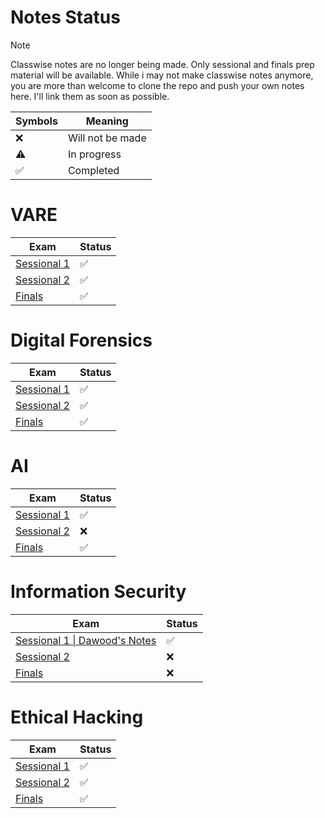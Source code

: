 # Notes Status

> [!NOTE]
> Classwise notes are no longer being made. Only sessional and finals prep material will be available.
> While i may not make classwise notes anymore, you are more than welcome to clone the repo and push your own notes here. I'll link them as soon as possible.

| Symbols            | Meaning          |
| ------------------ | ---------------- |
| :x:                | Will not be made |
| :warning:          | In progress      |
| :white_check_mark: | Completed        |

# VARE

| Exam                                                                     | Status             |
| ------------------------------------------------------------------------ | ------------------ |
| [Sessional 1](VARE/Sessional%201%20Prep/Sessional%201%20Prep%20Notes.md) | :white_check_mark: |
| [Sessional 2](VARE/Sessional%202%20Prep/Sessional%202%20Prep%20Notes.md) | :white_check_mark: |
| [Finals](VARE/Finals%20Prep/Finals%20Prep%20Notes.md)                    | :white_check_mark: |

# Digital Forensics

| Exam                                                                          | Status             |
| ----------------------------------------------------------------------------- | ------------------ |
| [Sessional 1](Forensics/Sessional%201%20Prep/Sessional%201%20Prep%20Notes.md) | :white_check_mark: |
| [Sessional 2](Forensics/Sessional%202%20Prep/Sessional%202%20Prep%20Notes.md) | :white_check_mark: |
| [Finals](Forensics/Finals%20Prep/Finals%20Prep%20Notes.md)                    | :white_check_mark: |

# AI

| Exam                                                                   | Status             |
| ---------------------------------------------------------------------- | ------------------ |
| [Sessional 1](AI/Sessional%201%20Prep/Sessional%201%20Prep%20Notes.md) | :white_check_mark: |
| [Sessional 2](AI/Sessional%202%20Prep/Sessional%202%20Prep%20Notes.md) | :x:                |
| [Finals](AI/Finals%20Prep/Finals%20Prep%20Notes.md)                    | :white_check_mark: |

# Information Security

| Exam                                                                                                                      | Status             |
| ------------------------------------------------------------------------------------------------------------------------- | ------------------ |
| [Sessional 1 \| Dawood's Notes](https://github.com/4W4I5/Semester-6-Notes/blob/main/InfoSec/Info_sec/Info%20sec%20P1.pdf) | :white_check_mark: |
| [Sessional 2](InfoSec/Sessional%202%20Prep/Sessional%202%20Prep%20Notes.md)                                               | :x:                |
| [Finals](InfoSec/Finals%20Prep/Finals%20Prep%20Notes.md)                                                                  | :x:                |

# Ethical Hacking

| Exam                                                                                  | Status             |
| ------------------------------------------------------------------------------------- | ------------------ |
| [Sessional 1](Ethical%20Hacking/Sessional%201%20Prep/Sessional%201%20Prep%20Notes.md) | :white_check_mark: |
| [Sessional 2](Ethical%20Hacking/Sessional%202%20Prep/Sessional%202%20Prep%20Notes.md) | :white_check_mark: |
| [Finals](Ethical%20Hacking/Finals%20Prep/Finals%20Prep%20Notes.md)                    | :white_check_mark: |